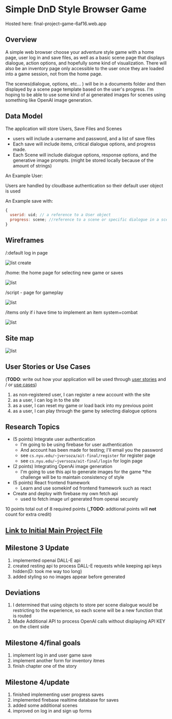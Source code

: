 # Simple DnD Style Browser Game

Hosted here: final-project-game-6af16.web.app

## Overview

A simple web browser choose your adventure style game with a home page, user log in and save files, as well as a basic scene page that displays dialogue, action options, and hopefully some kind of visualization. There will also be an inventory page only accessible to the user once they are loaded into a game session, not from the home page.

The scenes(dialogue, options, etc... ) will be in a documents folder and then displayed by a scene page template based on the user's progress. I'm hoping to be able to use some kind of ai generated images for scenes using something like OpenAI image generation.

## Data Model

The application will store Users, Save Files and Scenes

- users will include a username and password, and a list of save files
- Each save will include items, critical dialogue options, and progress made.
- Each Scene will include dialogue options, response options, and the generative image prompts. (might be stored locally because of the amount of strings)

An Example User:

Users are handled by cloudbase authentication so their default user object is used

An Example save with:

```javascript
{
  userid: uid; // a reference to a User object
  progress: scene; //reference to a scene or specific dialogue in a scene
}
```

## Wireframes

/:default log in page

![list create](documentation/defaultpage.jpg)

/home: the home page for selecting new game or saves

![list](documentation/homepage.jpg)

/script - page for gameplay

![list](documentation/scriptpage.jpg)

/items only if i have time to implement an item system+combat

![list](documentation/itemspage.jpg)

## Site map

![list](documentation/webstruct.jpg)

## User Stories or Use Cases

(**TODO**: write out how your application will be used through [user stories](http://en.wikipedia.org/wiki/User_story#Format) and / or [use cases](https://en.wikipedia.org/wiki/Use_case))

1. as non-registered user, I can register a new account with the site
2. as a user, I can log in to the site
3. as a user, I can reset my game or load back into my previous point
4. as a user, I can play through the game by selecting dialogue options

## Research Topics

- (5 points) Integrate user authentication
  - I'm going to be using firebase for user authentication
  - And account has been made for testing; I'll email you the password
  - see <code>cs.nyu.edu/~jversoza/ait-final/register</code> for register page
  - see <code>cs.nyu.edu/~jversoza/ait-final/login</code> for login page
- (2 points) Integrating OpenAi image generation
  - I'm going to use this api to generate images for the game
    \*the challenge will be to maintain consistency of style
- (5 points) React frontend framework
  - Learn and use somekinf od frontend framework such as react
- Create and deploy with firebase my own fetch api
  - used to fetch image url generated from openai securely

10 points total out of 8 required points (**\_TODO**: addtional points will **not** count for extra credit)

## [Link to Initial Main Project File](app.mjs)

## Milestone 3 Update

1. implemented openai DALL-E api
2. created resting api to process DALL-E requests while keeping api keys hidden(D: took me way too long)
3. added styling so no images appear before generated

## Deviations

1. I determined that using objects to store per scene dialogue would be restricting to the experience, so each scene will be a new function that is routed
2. Made Additional API to process OpenAI calls without displaying API KEY on the client side

## Milestone 4/final goals

1. implement log in and user game save
2. implement another form for inventory itmes
3. finish chapter one of the story

## Milestone 4/update

1. finished implementing user progress saves
2. implemented firebase realtime database for saves
3. added some additional scenes
4. improved on log in and sign up forms
